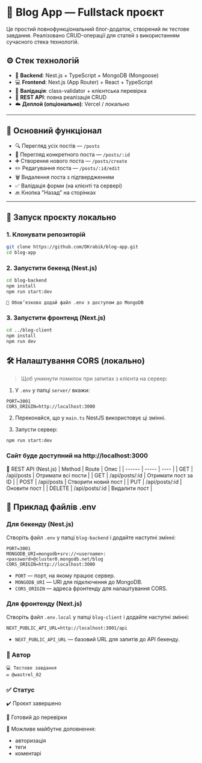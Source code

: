 # 📰 Blog App — Fullstack проєкт

Це простий повнофункціональний блог-додаток, створений як тестове завдання. Реалізовано CRUD-операції для статей з використанням сучасного стека технологій.

## ⚙️ Стек технологій

- 🧠 **Backend**: Nest.js + TypeScript + MongoDB (Mongoose)
- 💻 **Frontend**: Next.js (App Router) + React + TypeScript
- 🧾 **Валідація**: class-validator + клієнтська перевірка
- 📡 **REST API**: повна реалізація CRUD
- ☁️ **Деплой (опціонально)**: Vercel / локально

---

## 📂 Основний функціонал

- 🔍 Перегляд усіх постів — `/posts`
- 📄 Перегляд конкретного поста — `/posts/:id`
- ➕ Створення нового поста — `/posts/create`
- ✏️ Редагування поста — `/posts/:id/edit`
- 🗑️ Видалення поста з підтвердженням
- ✅ Валідація форми (на клієнті та сервері)
- 🔙 Кнопка "Назад" на сторінках

---

## 🚀 Запуск проєкту локально

### 1. Клонувати репозиторій

```bash
git clone https://github.com/DKrabik/blog-app.git
cd blog-app
```

### 2. Запустити бекенд (Nest.js)

```bash
cd blog-backend
npm install
npm run start:dev
```

    🔐 Обов’язково додай файл .env з доступом до MongoDB

### 3. Запустити фронтенд (Next.js)

```bash
cd ../blog-client
npm install
npm run dev
```

## 🛠️ Налаштування CORS (локально)

> Щоб уникнути помилок при запитах з клієнта на сервер:

1. У `.env` у папці `server/` вкажи:
```
PORT=3001 
CORS_ORIGIN=http://localhost:3000
```
2. Переконайся, що у `main.ts` NestJS використовує ці змінні.

3. Запусти сервер:  
```bash
npm run start:dev
```

### Сайт буде доступний на http://localhost:3000

🔗 REST API (Nest.js)
| Method | Route | Опис |
| ------ | ----- | ---- |
| GET | /api/posts | Отримати всі пости |
| GET | /api/posts/:id | Отримати пост за ID |
| POST | /api/posts | Створити новий пост |
| PUT | /api/posts/:id | Оновити пост |
| DELETE | /api/posts/:id | Видалити пост |

## 🔐 Приклад файлів .env

### Для бекенду (Nest.js)

Створіть файл `.env` у папці `blog-backend` і додайте наступні змінні:

```
PORT=3001
MONGODB_URI=mongodb+srv://<username>:<password>@cluster0.mongodb.net/blog
CORS_ORIGIN=http://localhost:3000
```

- `PORT` — порт, на якому працює сервер.
- `MONGODB_URI` — URI для підключення до MongoDB.
- `CORS_ORIGIN` — адреса фронтенду для налаштування CORS.

### Для фронтенду (Next.js)

Створіть файл `.env.local` у папці `blog-client` і додайте наступні змінні:

```
NEXT_PUBLIC_API_URL=http://localhost:3001/api
```

- `NEXT_PUBLIC_API_URL` — базовий URL для запитів до API бекенду.

### 👤 Автор
    💻 Тестове завдання
    ✉️ @wastrel_02

### ✅ Статус

✔️ Проєкт завершено

🚀 Готовий до перевірки

📌 Можливе майбутнє доповнення: 
- авторизація
- теги
- коментарі
